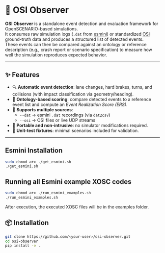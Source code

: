 # 🧩 OSI Observer

**OSI Observer** is a standalone event detection and evaluation framework for OpenSCENARIO-based simulations.  
It consumes raw simulation logs (`.dat` from [esmini](https://github.com/esmini/esmini)) or standardized [OSI](https://opensimulationinterface.github.io/) ground-truth data and produces a structured list of detected events.  
These events can then be compared against an ontology or reference description (e.g., crash report or scenario specification) to measure how well the simulation reproduces expected behavior.

---

## ✨ Features
- 🔍 **Automatic event detection**: lane changes, hard brakes, turns, and collisions (with impact classification via geometry/heading).  
- 🧠 **Ontology-based scoring**: compare detected events to a reference event list and compute an *Event Realization Score (ERS)*.  
- 🧾 **Supports multiple sources**:  
  - `--dat` → esmini `.dat` recordings (via `dat2csv`)  
  - `--osi` → OSI files or live UDP streams  
- 🧰 **Portable and non-intrusive**: no simulator modifications required.  
- 🧪 **Unit-test fixtures**: minimal scenarios included for validation.  

---

## Esmini Installation
```bash
sudo chmod a+x ./get_esmini.sh
./get_esmini.sh
```

## Running all Esmini example XOSC codes
```bash
sudo chmod a+x ./run_esmini_examples.sh
./run_esmini_examples.sh
```

After execution, the executed XOSC files will be in the examples folder.

## 📦 Installation
```bash
git clone https://github.com/<your-user>/osi-observer.git
cd osi-observer
pip install -e .
```
